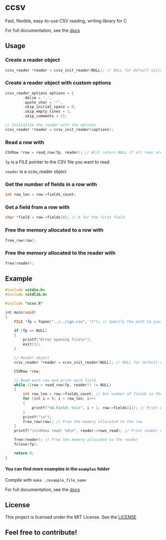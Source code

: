 # ccsv
Fast, flexible, easy-to-use CSV reading, writing library for C

For full documentation, see the [docs](https://github.com/Ayush-Tripathy/ccsv/tree/main/docs)

## Usage
### Create a reader object

```c
ccsv_reader *reader = ccsv_init_reader(NULL); // NULL for default options
```

### Create a reader object with custom options

```c
ccsv_reader_options options = {
        .delim = ',',
        .quote_char = '"',
        .skip_initial_space = 0,
        .skip_empty_lines = 1,
        .skip_comments = 1};

// Initialize the reader with the options
ccsv_reader *reader = ccsv_init_reader(&options);
```


### Read a row with

```c
CSVRow *row = read_row(fp, reader); // Will return NULL if all rows are read 
```

`fp` is a FILE pointer to the CSV file you want to read

`reader` is a ccsv_reader object

### Get the number of fields in a row with

```c
int row_len = row->fields_count;
```

### Get a field from a row with

```c
char *field = row->fields[0]; // 0 for the first field
```

### Free the memory allocated to a row with

```c
free_row(row);
```

### Free the memory allocated to the reader with

```c
free(reader);
```



## Example

```c
#include <stdio.h>
#include <stdlib.h>

#include "ccsv.h"

int main(void)
{
    FILE *fp = fopen("../../ign.csv", "r"); // Specify the path to your file

    if (fp == NULL)
    {
        printf("Error opening file\n");
        exit(1);
    }

    // Reader object
    ccsv_reader *reader = ccsv_init_reader(NULL); // NULL for default options

    CSVRow *row;

    // Read each row and print each field
    while ((row = read_row(fp, reader)) != NULL)
    {
        int row_len = row->fields_count; // Get number of fields in the row
        for (int i = 0; i < row_len; i++)
        {
            printf("%d.Field: %s\n", i + 1, row->fields[i]); // Print each field
        }
        printf("\n");
        free_row(row); // Free the memory allocated to the row
    }
    printf("\n\nRows read: %d\n", reader->rows_read); // Print number of rows read

    free(reader); // Free the memory allocated to the reader
    fclose(fp);

    return 0;
}
```

#### You can find more examples in the `examples` folder

Compile with `make ./example_file_name`


For full documentation, see the [docs](https://github.com/Ayush-Tripathy/ccsv/tree/main/docs)

## License
This project is licensed under the MIT License. See the [LICENSE](LICENSE)

## Feel free to contribute!
